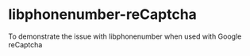 # libphonenumber-reCaptcha
To demonstrate the issue with libphonenumber when used with Google reCaptcha

